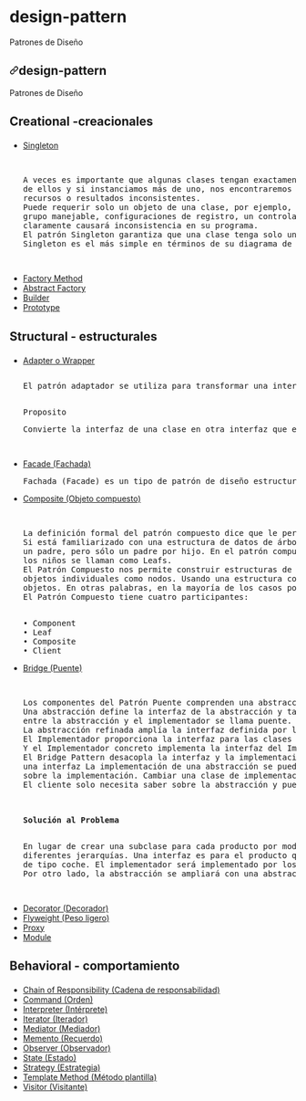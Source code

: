 # design-pattern
Patrones de Diseño
<article class="markdown-body entry-content container-lg" itemprop="text"><h1 dir="auto"><a id="user-content-design-pattern" class="anchor" aria-hidden="true" href="#design-pattern"><svg class="octicon octicon-link" viewBox="0 0 16 16" version="1.1" width="16" height="16" aria-hidden="true"><path fill-rule="evenodd" d="M7.775 3.275a.75.75 0 001.06 1.06l1.25-1.25a2 2 0 112.83 2.83l-2.5 2.5a2 2 0 01-2.83 0 .75.75 0 00-1.06 1.06 3.5 3.5 0 004.95 0l2.5-2.5a3.5 3.5 0 00-4.95-4.95l-1.25 1.25zm-4.69 9.64a2 2 0 010-2.83l2.5-2.5a2 2 0 012.83 0 .75.75 0 001.06-1.06 3.5 3.5 0 00-4.95 0l-2.5 2.5a3.5 3.5 0 004.95 4.95l1.25-1.25a.75.75 0 00-1.06-1.06l-1.25 1.25a2 2 0 01-2.83 0z"></path></svg></a>design-pattern</h1>
<p dir="auto">Patrones de Diseño</p>


<h2><p dir="auto">Creational -creacionales </p></h2>


<ul dir="auto">
<li><a href="#singleton">Singleton</a></li>
<pre>
<p>
A veces es importante que algunas clases tengan exactamente una instancia. Hay muchos objetos, solo necesitamos una instancia.
de ellos y si instanciamos más de uno, nos encontraremos con todo tipo de problemas como el comportamiento incorrecto del programa, el uso excesivo de
recursos o resultados inconsistentes.
Puede requerir solo un objeto de una clase, por ejemplo, cuando está creando el contexto de una aplicación o un hilo
grupo manejable, configuraciones de registro, un controlador para conectarse a la consola de entrada o salida, etc. Más de un objeto de ese tipo
claramente causará inconsistencia en su programa.
El patrón Singleton garantiza que una clase tenga solo una instancia y proporciona un punto de acceso global a ella. Sin embargo aunque
Singleton es el más simple en términos de su diagrama de clases porque solo hay una sola clase, su implementación es un poco más complicada.
</p>
</pre>
<li><a href="#factory-method">Factory Method</a></li>
<li><a href="#abstract-factory">Abstract Factory</a></li>
<li><a href="#builder">Builder</a></li>
<li><a href="#prototype">Prototype</a></li>
</ul>



<h2><p dir="auto">Structural - estructurales </p></h2>



<ul dir="auto">
<!--adapter-->
<li><a href="#factory-method">Adapter o Wrapper</a></li>
<pre>
<p dir="auto">El patrón adaptador se utiliza para transformar una interfaz en otra, de tal modo que una clase que no pueda utilizar la primera haga uso de ella a través de la segunda.</p>
Proposito
<p dir="auto">Convierte la interfaz de una clase en otra interfaz que el cliente espera. El adaptador permite a las clases trabajar juntas, lo que de otra manera no podría hacerse debido a sus interfaces incompatibles.</p>
</pre>
<li><a href="#prototype">Facade (Fachada)</a></li>
<pre>
Fachada (Facade) es un tipo de patrón de diseño estructural. Viene motivado por la necesidad de estructurar un entorno de programación y reducir su complejidad con la división en subsistemas, minimizando las comunicaciones y dependencias entre estos.
</pre>
<li><a href="#builder">Composite (Objeto compuesto)</a></li>
<pre>
<p>
La definición formal del patrón compuesto dice que le permite componer objetos en estructuras de árbol para representar jerarquías parciales y completas. Composite permite a los clientes tratar objetos individuales y composiciones de objetos de manera uniforme.
Si está familiarizado con una estructura de datos de árbol, sabrá que un árbol tiene padres y sus hijos. Puede haber varios niños para
un padre, pero sólo un padre por hijo. En el patrón compuesto, los elementos con hijos se denominan nodos y los elementos sin
los niños se llaman como Leafs.
El Patrón Compuesto nos permite construir estructuras de objetos en forma de árboles que contienen tanto composición de objetos como
objetos individuales como nodos. Usando una estructura compuesta, podemos aplicar las mismas operaciones tanto sobre compuestos como individuales.
objetos. En otras palabras, en la mayoría de los casos podemos ignorar las diferencias entre composiciones de objetos y objetos individuales.
El Patrón Compuesto tiene cuatro participantes:
</p>
• Component
• Leaf
• Composite
• Client
</pre>

<li><a href="#abstract-factory">Bridge (Puente)</a></li>

<pre>
<p>
Los componentes del Patrón Puente comprenden una abstracción, una abstracción refinada, un implementador y un implementador concreto.
Una abstracción define la interfaz de la abstracción y también mantiene una referencia a un objeto de tipo implementador y el enlace
entre la abstracción y el implementador se llama puente.
La abstracción refinada amplía la interfaz definida por la abstracción.
El Implementador proporciona la interfaz para las clases de implementación (implementadores concretos).
Y el Implementador concreto implementa la interfaz del Implementador y define su implementación concreta.
El Bridge Pattern desacopla la interfaz y la implementación. Como resultado, una implementación no está ligada permanentemente a
una interfaz La implementación de una abstracción se puede configurar en tiempo de ejecución. También elimina las dependencias en tiempo de compilación.
sobre la implementación. Cambiar una clase de implementación no requiere volver a compilar la clase de abstracción y sus clientes. Él
El cliente solo necesita saber sobre la abstracción y puede ocultarles la implementación.
</p>

<b>Solución al Problema</b>
<p>
En lugar de crear una subclase para cada producto por modelo de automóvil en el problema discutido anteriormente, podemos separar el diseño en dos
diferentes jerarquías. Una interfaz es para el producto que se utilizará como implementador y la otra será una abstracción.
de tipo coche. El implementador será implementado por los implementadores concretos y proporciona una implementación para ello. Sobre el
Por otro lado, la abstracción se ampliará con una abstracción más refinada.
</p>
</pre>

<li><a href="#builder">Decorator (Decorador)</a></li>
<li><a href="#singleton">Flyweight (Peso ligero)</a></li>
<li><a href="#singleton">Proxy</a></li>
<li><a href="#singleton">Module</a></li>
</ul>


<h2><p dir="auto">Behavioral - comportamiento </p></h2>


<ul dir="auto">
<li><a href="#factory-method">Chain of Responsibility (Cadena de responsabilidad)</a></li>
<li><a href="#abstract-factory">Command (Orden)</a></li>
<li><a href="#builder">Interpreter (Intérprete)</a></li>
<li><a href="#builder">Iterator (Iterador)</a></li>
<li><a href="#prototype">Mediator (Mediador)</a></li>
<li><a href="#singleton">Memento (Recuerdo)</a></li>
<li><a href="#singleton">Observer (Observador)</a></li>
<li><a href="#singleton">State (Estado)</a></li>
<li><a href="#singleton">Strategy (Estrategia)</a></li>
<li><a href="#singleton">Template Method (Método plantilla)</a></li>
<li><a href="#singleton">Visitor (Visitante)</a></li>
</ul>

</article>

